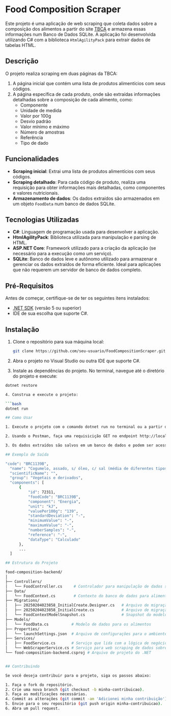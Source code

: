 # Food Composition Scraper

Este projeto é uma aplicação de web scraping que coleta dados sobre a composição dos alimentos a partir do site [TBCA](https://www.tbca.net.br) e armazena essas informações num Banco de Dados SQLite. A aplicação foi desenvolvida utilizando C# com a biblioteca `HtmlAgilityPack` para extrair dados de tabelas HTML.

## Descrição

O projeto realiza scraping em duas páginas da TBCA:
1. A página inicial que contém uma lista de produtos alimentícios com seus códigos.
2. A página específica de cada produto, onde são extraídas informações detalhadas sobre a composição de cada alimento, como:
   - Componente
   - Unidade de medida
   - Valor por 100g
   - Desvio padrão
   - Valor mínimo e máximo
   - Número de amostras
   - Referência
   - Tipo de dado

## Funcionalidades

- **Scraping inicial**: Extrai uma lista de produtos alimentícios com seus códigos.
- **Scraping detalhado**: Para cada código de produto, realiza uma requisição para obter informações mais detalhadas, como componentes e valores nutricionais.
- **Armazenamento de dados**: Os dados extraídos são armazenados em um objeto `FoodData` num banco de dados SQLite.

## Tecnologias Utilizadas

- **C#**: Linguagem de programação usada para desenvolver a aplicação.
- **HtmlAgilityPack**: Biblioteca utilizada para manipulação e parsing de HTML.
- **ASP.NET Core**: Framework utilizado para a criação da aplicação (se necessário para a execução como um serviço).
- **SQLite**: Banco de dados leve e autônomo utilizado para armazenar e gerenciar os dados extraídos de forma eficiente. Ideal para aplicações que não requerem um servidor de banco de dados completo.

## Pré-Requisitos

Antes de começar, certifique-se de ter os seguintes itens instalados:

- [.NET SDK](https://dotnet.microsoft.com/download) (versão 5 ou superior)
- IDE de sua escolha que suporte C#.

## Instalação

1. Clone o repositório para sua máquina local:

   ```bash
   git clone https://github.com/seu-usuario/FoodCompositionScraper.git

2. Abra o projeto no Visual Studio ou outra IDE que suporte C#.

3. Instale as dependências do projeto. No terminal, navegue até o diretório do projeto e execute:

  ```bash
  dotnet restore

4. Construa e execute o projeto:

  ```bash
  dotnet run

## Como Usar

1. Execute o projeto com o comando dotnet run no terminal ou a partir da sua IDE.

2. Usando o Postman, faça uma requisicição GET no endpoint http://localhost:5057/scrape-food para executar o scraper.

3. Os dados extraídos são salvos em um banco de dados e podem ser acessados fazendo uma requisição GET nos endpoints http://localhost:5057/api/food e http://localhost:5057/api/food/{code} 

## Exemplo de Saída
 
"code": "BRC1139B",
    "name": "Cogumelo, assado, s/ óleo, c/ sal (média de diferentes tipos)",
    "scientificName": "",
    "group": "Vegetais e derivados",
    "components": [
        {
            "id": 72311,
            "foodCode": "BRC1139B",
            "component": "Energia",
            "unit": "kJ",
            "valuePer100g": "139",
            "standardDeviation": "-",
            "minimumValue": "-",
            "maximumValue": "-",
            "numberSamples": "-",
            "reference": "-",
            "dataType": "Calculado"
        },
        ...
    ]

## Estrutura do Projeto

food-composition-backend/
│
├── Controllers/
│   └── FoodController.cs     # Controlador para manipulação de dados sobre alimentos
├── Data/
│   └── FoodContext.cs        # Contexto do banco de dados para alimentos
├── Migrations/
│   ├── 20250204023858_InitialCreate.Designer.cs   # Arquivo de migração inicial
│   ├── 20250204023858_InitialCreate.cs            # Arquivo de migração inicial
│   └── FoodContextModelSnapshot.cs                # Snapshot do modelo do banco de dados
├── Models/
│   └── FoodData.cs          # Modelo de dados para os alimentos
├── Properties/
│   └── launchSettings.json  # Arquivo de configurações para o ambiente de desenvolvimento
├── Services/
│   ├── FoodService.cs       # Serviço que lida com a lógica de negócios de alimentos
│   └── WebScraperService.cs # Serviço para web scraping de dados sobre alimentos
└── food-composition-backend.csproj # Arquivo de projeto do .NET


## Contribuindo

Se você deseja contribuir para o projeto, siga os passos abaixo:

1. Faça o fork do repositório.
2. Crie uma nova branch (git checkout -b minha-contribuicao).
3. Faça as modificações necessárias.
4. Commit as alterações (git commit -am 'Adicionei minha contribuição').
5. Envie para o seu repositório (git push origin minha-contribuicao).
6. Abra um pull request.